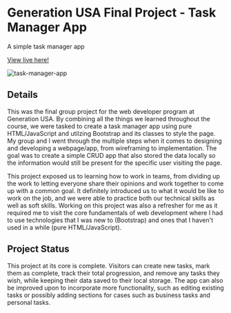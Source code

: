 # Generation USA Final Project - Task Manager App

A simple task manager app

[View live here!](https://mctekno.github.io/task-manager-app/)

![task-manager-app](src/img/app.png?raw=true)

## Details

This was the final group project for the web developer program at Generation USA. By combining all the things we learned throughout the course, we were tasked to create a task manager app using pure HTML/JavaScript and utilzing Bootstrap and its classes to style the page. My group and I went through the multiple steps when it comes to designing and developing a webpage/app, from wireframing to implementation. The goal was to create a simple CRUD app that also stored the data locally so the information would still be present for the specific user visiting the page.

This project exposed us to learning how to work in teams, from dividing up the work to letting everyone share their opinions and work together to come up with a common goal. It definitely introduced us to what it would be like to work on the job, and we were able to practice both our technical skills as well as soft skills. Working on this project was also a refresher for me as it required me to visit the core fundamentals of web development where I had to use technologies that I was new to (Bootstrap) and ones that I haven't used in a while (pure HTML/JavaScript). 

## Project Status

This project at its core is complete. Visitors can create new tasks, mark them as complete, track their total progression, and remove any tasks they wish, while keeping their data saved to their local storage. The app can also be improved upon to incorporate more functionality, such as editing existing tasks or possibly adding sections for cases such as business tasks and personal tasks. 

